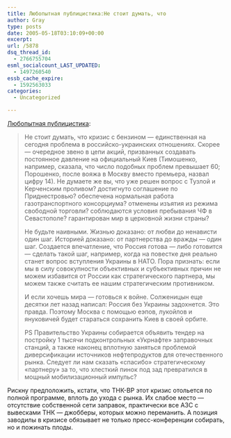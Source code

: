 ```yaml
---
title: Любопытная публицистика:Не стоит думать, что
author: Gray
type: posts
date: 2005-05-18T03:10:09+00:00
excerpt:
url: /5878
dsq_thread_id:
  - 2766755704
esml_socialcount_LAST_UPDATED:
  - 1497260540
essb_cache_expire:
  - 1592563033
categories:
  - Uncategorized

---
```








<a href="http://www.podrobnosti.ua/analytics/2005/05/17/212532.html" target="_blank">Любопытная публицистика</a>:

> Не стоит думать, что кризис с бензином &#8212; единственная на сегодня проблема в российско-украинских отношениях. Скорее &#8212; очередное звено в цепи акций, призванных создавать постоянное давление на официальный Киев (Тимошенко, например, сказала, что число подобных проблем превышает 60; Порошенко, после вояжа в Москву вместо премьера, назвал цифру 14). Не думаете же вы, что уже решен вопрос с Тузлой и Керченским проливом? достигнуто соглашение по Приднестровью? обеспечена нормальная работа газотранспортного консорциума? отменены изъятия из режима свободной торговли? соблюдаются условия пребывания ЧФ в Севастополе? гарантирован мир в церковной жизни страны?
> 
> Не будьте наивными. Жизнью доказано: от любви до ненависти один шаг. Историей доказано: от партнерства до вражды &#8212; один шаг. Создается впечатление, что Россия готова &#8212; либо готовится &#8212; сделать такой шаг, например, когда на повестке дня реально станет вопрос вступления Украины в НАТО. Пора признать: если мы в силу совокупности объективных и субъективных причин не можем избавится от России как стратегического партнера, мы можем также считать ее нашим стратегическим противником.
> 
> И если хочешь мира &#8212; готовься к войне. Солженицын еще десятки лет назад написал: Россия без Украины задохнется. Это правда. Поэтому Москва с помощью еэпов, лукойлов и януковичей будет стараться сохранить Киев в своей орбите.
> 
> PS Правительство Украины собирается объявить тендер на постройку 1 тысячи подконтрольных &#171;Укрнафте&#187; заправочных станций, а также наконец вплотную заняться проблемой диверсификации источников нефтепродуктов для отечественного рынка. Следует ли нам сказать &#171;спасибо&#187; стратегическому &#171;партнеру&#187; за то, что хлесткий пинок под зад превратился в мощный мобилизационный импульс?

Рискну предположить, кстати, что ТНК-BP этот кризис отольется по полной программе, вплоть до ухода с рынка. Их слабое место &#8212; отсутствие собственной сети заправок, практически все АЗС с вывесками ТНК &#8212; джобберы, которых можно переманить. А позиция заводилы в кризисе обязывает не только пресс-конференции собирать, но и пожинать плоды.